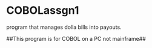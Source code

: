 # COBOLassgn1
program that manages dolla bills into payouts.

##This program is for COBOL on a PC not mainframe##
